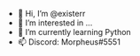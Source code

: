 - 👋 Hi, I’m @existerr
- 👀 I’m interested in ...
- 🌱 I’m currently learning  Python
- 📫 Discord: Morpheus#5551

